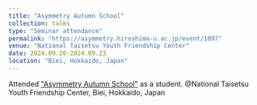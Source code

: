 ```yaml
---
title: "Asymmetry Autumn School"
collection: talks
type: "Seminar attendance"
permalink: "https://asymmetry.hiroshima-u.ac.jp/event/1097"
venue: "National Taisetsu Youth Friendship Center"
date: 2024.09.20-2024.09.23
location: "Biei, Hokkaido, Japan"
---
```


Attended ["Asymmetry Autumn School"](https://asymmetry.hiroshima-u.ac.jp/event/1097) as a student. @National Taisetsu Youth Friendship Center, Biei, Hokkaido, Japan

